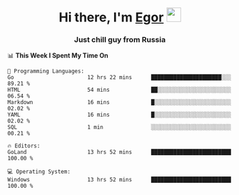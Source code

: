
<h1 align="center">Hi there, I'm <a href="https://daniilshat.ru/" target="_blank">Egor</a> 
<img src="https://github.com/blackcater/blackcater/raw/main/images/Hi.gif" height="32"/></h1>
<h3 align="center">Just chill guy from Russia</h3>

<!--START_SECTION:waka-->
📊 **This Week I Spent My Time On** 

```text
💬 Programming Languages: 
Go                       12 hrs 22 mins      ██████████████████████░░░   89.21 % 
HTML                     54 mins             ██░░░░░░░░░░░░░░░░░░░░░░░   06.54 % 
Markdown                 16 mins             █░░░░░░░░░░░░░░░░░░░░░░░░   02.02 % 
YAML                     16 mins             █░░░░░░░░░░░░░░░░░░░░░░░░   02.02 % 
SQL                      1 min               ░░░░░░░░░░░░░░░░░░░░░░░░░   00.21 % 

🔥 Editors: 
GoLand                   13 hrs 52 mins      █████████████████████████   100.00 % 

💻 Operating System: 
Windows                  13 hrs 52 mins      █████████████████████████   100.00 % 
```


<!--END_SECTION:waka-->
